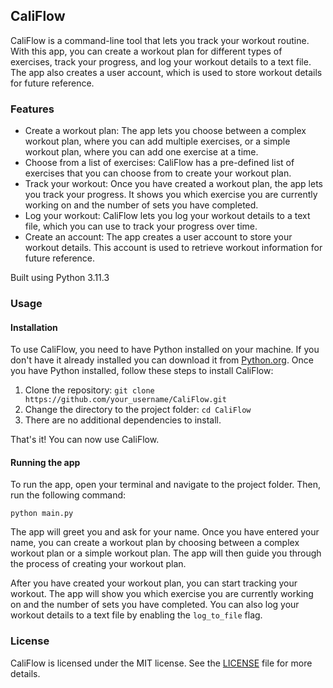 ## CaliFlow

CaliFlow is a command-line tool that lets you track your workout routine. With this app, you can create a workout plan for different types of exercises, track your progress, and log your workout details to a text file. The app also creates a user account, which is used to store workout details for future reference.

### Features

- Create a workout plan: The app lets you choose between a complex workout plan, where you can add multiple exercises, or a simple workout plan, where you can add one exercise at a time.
- Choose from a list of exercises: CaliFlow has a pre-defined list of exercises that you can choose from to create your workout plan.
- Track your workout: Once you have created a workout plan, the app lets you track your progress. It shows you which exercise you are currently working on and the number of sets you have completed.
- Log your workout: CaliFlow lets you log your workout details to a text file, which you can use to track your progress over time.
- Create an account: The app creates a user account to store your workout details. This account is used to retrieve workout information for future reference.

Built using Python 3.11.3

### Usage

#### Installation

To use CaliFlow, you need to have Python installed on your machine. 
If you don't have it already installed you can download it from [Python.org](https://www.python.org/downloads/).
Once you have Python installed, follow these steps to install CaliFlow:

1. Clone the repository: `git clone https://github.com/your_username/CaliFlow.git`
2. Change the directory to the project folder: `cd CaliFlow`
3. There are no additional dependencies to install.

That's it! You can now use CaliFlow.

#### Running the app

To run the app, open your terminal and navigate to the project folder. Then, run the following command:

```python main.py```

The app will greet you and ask for your name. Once you have entered your name, you can create a workout plan by choosing between a complex workout plan or a simple workout plan. The app will then guide you through the process of creating your workout plan.

After you have created your workout plan, you can start tracking your workout. The app will show you which exercise you are currently working on and the number of sets you have completed. You can also log your workout details to a text file by enabling the `log_to_file` flag.

### License

CaliFlow is licensed under the MIT license. See the [LICENSE](https://github.com/AlessandroKuz/CaliFlow/blob/main/LICENSE) file for more details.